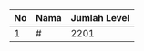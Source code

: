 | No | Nama            | Jumlah Level |
|----|-----------------|--------------|
| 1  | #    |    2201        |
